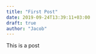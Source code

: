 ```yaml
---
title: "First Post"
date: 2019-09-24T13:39:11+03:00
draft: true
author: "Jacob"
---
```


This is a post
